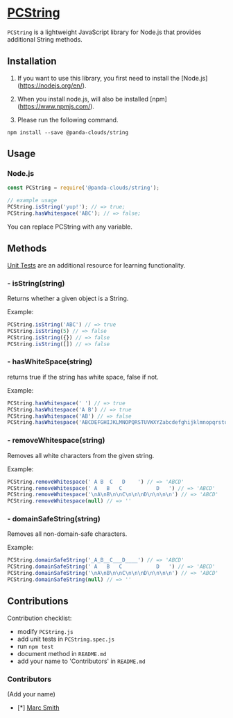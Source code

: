 
[PCString](http://pandaclouds.com)
=========

`PCString` is a lightweight JavaScript library for Node.js that provides additional String methods.


Installation
------------

1. If you want to use this library, you first need to install the [Node.js] (https://nodejs.org/en/).

2. When you install node.js, will also be installed [npm] (https://www.npmjs.com/).

3. Please run the following command.

```
npm install --save @panda-clouds/string
```

Usage
-----

### Node.js

```javascript
const PCString = require('@panda-clouds/string');

// example usage
PCString.isString('yup!'); // => true;
PCString.hasWhitespace('ABC'); // => false;
```

You can replace PCString with any variable.


Methods
-------

[Unit Tests] are an additional resource for learning functionality.

### - isString(string)

Returns whether a given object is a String.

Example:

```javascript
PCString.isString('ABC') // => true
PCString.isString(5) // => false
PCString.isString({}) // => false
PCString.isString([]) // => false
```

### - hasWhiteSpace(string)

returns true if the string has white space, false if not.


Example:

```javascript
PCString.hasWhitespace(' ') // => true
PCString.hasWhitespace('A B') // => true
PCString.hasWhitespace('AB') // => false
PCString.hasWhitespace('ABCDEFGHIJKLMNOPQRSTUVWXYZabcdefghijklmnopqrstuvwxyz0123456789-!@#$%^&*()') // => false
```


### - removeWhitespace(string)

Removes all white characters from the given string.

Example:

```javascript
PCString.removeWhitespace(' A B  C   D    ') // => 'ABCD'
PCString.removeWhitespace('	A	B	C			D	') // => 'ABCD'
PCString.removeWhitespace('\nA\nB\n\nC\n\n\nD\n\n\n\n') // => 'ABCD'
PCString.removeWhitespace(null) // => ''
```

### - domainSafeString(string)

Removes all non-domain-safe characters.

Example:

```javascript
PCString.domainSafeString('_A_B__C___D____') // => 'ABCD'
PCString.domainSafeString('	A	B	C			D	') // => 'ABCD'
PCString.domainSafeString('\nA\nB\n\nC\n\n\nD\n\n\n\n') // => 'ABCD'
PCString.domainSafeString(null) // => ''
```


Contributions
-------------

Contribution checklist:
- modify `PCString.js`
- add unit tests in `PCString.spec.js`
- run `npm test`
- document method in `README.md`
- add your name to 'Contributors' in `README.md`


### Contributors

(Add your name)

- [*] [Marc Smith](https://github.com/mrmarcsmith)


[Unit Tests]: https://github.com/panda-clouds/string/blob/master/spec/PCString.spec.js
